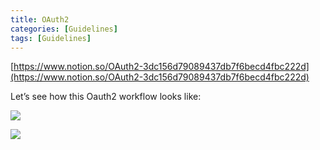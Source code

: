 ```yaml
---
title: OAuth2
categories: [Guidelines]
tags: [Guidelines]
---
```


[https://www.notion.so/OAuth2-3dc156d79089437db7f6becd4fbc222d](https://www.notion.so/OAuth2-3dc156d79089437db7f6becd4fbc222d)


Let’s see how this Oauth2 workflow looks like:


![](https://prod-files-secure.s3.us-west-2.amazonaws.com/9960fb2a-b75e-4bea-a8f9-b00925db1215/3bce41e0-99e8-4ebd-9701-e2bc9cbb79a2/Untitled.png?X-Amz-Algorithm=AWS4-HMAC-SHA256&X-Amz-Content-Sha256=UNSIGNED-PAYLOAD&X-Amz-Credential=ASIAZI2LB466TW7GOXZ3%2F20250503%2Fus-west-2%2Fs3%2Faws4_request&X-Amz-Date=20250503T202250Z&X-Amz-Expires=3600&X-Amz-Security-Token=IQoJb3JpZ2luX2VjEFwaCXVzLXdlc3QtMiJIMEYCIQDr81wW1ATuXZDJ5MDmHKlDH8nafvHNgnr%2BKAqjQNprgQIhAIRbu4aBEKfHrv7nrpYDjRSfW%2Ff7FxrPi%2BpNHvpFl%2BULKogECPX%2F%2F%2F%2F%2F%2F%2F%2F%2F%2FwEQABoMNjM3NDIzMTgzODA1Igwtd0YJ1dxk6bUA9qEq3AM%2F1NRa42zrx54KvgGwLmE%2BLPDCuwzrsJ9hoKYDTU%2BoXuOYIva4dwldG7X5g7pQbCQqTkcSSXx3aN5P7cP4PnOLLIgrnOiRLWZqTvKDSf%2F2sI4pa%2FbE0JeQmTTZAlm8DiX921cLrPN71g4RwMLNXQcBDgE%2FcsKjGkZ9k1M%2FhxJ%2FEMKzjqeZ7SkIhUkxb06l%2BjiF3oYgzA1zCg9jyR7u%2Bu%2BjTOjmchYp77UZInlzlKTgBKufM5CUSCBS7xlZm%2Fydnq9f7u8dqsN5tfvukpFjSv6OUSo0po2rBKu7sCBUPQuPxg3xvF7%2BIptNmWKjrjRVG95QyZSOY%2FgxkFzSaL7l7%2FKOxAMeqp7Hnellc%2Fyj2evw6Dl5bp4ww4r7DUAAqoW%2Fric0AaFnmSSYHDvs3DIcsstr9iELTMwpT426qp5MvTZhAgIqVmxyDZrdmPfrR%2BqYHcr4eAODfm03tgTghvcG0NAU6%2FYlE0oePvwTbRbJ2im9I5zeNGxw%2BqVqFY1MuEO9bbFvXlG35BJToid7V0YfWqMLIo7DVZlrvYCLXBg1LV4qYqkjwowRYooPX20BlzfTZv1h%2FbRbqNHymbO7XzIQoqcdZURgC55VyZ9fgaeD%2FBwNDc%2FsxS5s8YUh%2BeL%2F9zDK89nABjqkAUGkcB%2FyaiYaNEwdp5p5O1v9b7tT0hOtbdn6qQ2t%2FtMe0mNzR%2FtMZav6lPfQrD7oCyuFYQ8J5YGxWp9MGKdU65QDsWzXgYKSlGfG7MtRABln4HeBRWqbkbYqJW4QR%2BRNDojAnxRlPivPqcRWbvbNgVjmJviaxcLSJLETQZxRT5FXa4XAGsxvo%2B03aVlW7J4ZKY1osq3gewV8IFJjl%2FXDg%2B61WurO&X-Amz-Signature=27f16fcc98895dafefc187156db390cf3e7b4230fbc3322145cd8a9651688d1a&X-Amz-SignedHeaders=host&x-id=GetObject)


![](https://prod-files-secure.s3.us-west-2.amazonaws.com/9960fb2a-b75e-4bea-a8f9-b00925db1215/27d32b66-de43-41de-80f7-7edb81d1190f/Untitled.png?X-Amz-Algorithm=AWS4-HMAC-SHA256&X-Amz-Content-Sha256=UNSIGNED-PAYLOAD&X-Amz-Credential=ASIAZI2LB466TW7GOXZ3%2F20250503%2Fus-west-2%2Fs3%2Faws4_request&X-Amz-Date=20250503T202250Z&X-Amz-Expires=3600&X-Amz-Security-Token=IQoJb3JpZ2luX2VjEFwaCXVzLXdlc3QtMiJIMEYCIQDr81wW1ATuXZDJ5MDmHKlDH8nafvHNgnr%2BKAqjQNprgQIhAIRbu4aBEKfHrv7nrpYDjRSfW%2Ff7FxrPi%2BpNHvpFl%2BULKogECPX%2F%2F%2F%2F%2F%2F%2F%2F%2F%2FwEQABoMNjM3NDIzMTgzODA1Igwtd0YJ1dxk6bUA9qEq3AM%2F1NRa42zrx54KvgGwLmE%2BLPDCuwzrsJ9hoKYDTU%2BoXuOYIva4dwldG7X5g7pQbCQqTkcSSXx3aN5P7cP4PnOLLIgrnOiRLWZqTvKDSf%2F2sI4pa%2FbE0JeQmTTZAlm8DiX921cLrPN71g4RwMLNXQcBDgE%2FcsKjGkZ9k1M%2FhxJ%2FEMKzjqeZ7SkIhUkxb06l%2BjiF3oYgzA1zCg9jyR7u%2Bu%2BjTOjmchYp77UZInlzlKTgBKufM5CUSCBS7xlZm%2Fydnq9f7u8dqsN5tfvukpFjSv6OUSo0po2rBKu7sCBUPQuPxg3xvF7%2BIptNmWKjrjRVG95QyZSOY%2FgxkFzSaL7l7%2FKOxAMeqp7Hnellc%2Fyj2evw6Dl5bp4ww4r7DUAAqoW%2Fric0AaFnmSSYHDvs3DIcsstr9iELTMwpT426qp5MvTZhAgIqVmxyDZrdmPfrR%2BqYHcr4eAODfm03tgTghvcG0NAU6%2FYlE0oePvwTbRbJ2im9I5zeNGxw%2BqVqFY1MuEO9bbFvXlG35BJToid7V0YfWqMLIo7DVZlrvYCLXBg1LV4qYqkjwowRYooPX20BlzfTZv1h%2FbRbqNHymbO7XzIQoqcdZURgC55VyZ9fgaeD%2FBwNDc%2FsxS5s8YUh%2BeL%2F9zDK89nABjqkAUGkcB%2FyaiYaNEwdp5p5O1v9b7tT0hOtbdn6qQ2t%2FtMe0mNzR%2FtMZav6lPfQrD7oCyuFYQ8J5YGxWp9MGKdU65QDsWzXgYKSlGfG7MtRABln4HeBRWqbkbYqJW4QR%2BRNDojAnxRlPivPqcRWbvbNgVjmJviaxcLSJLETQZxRT5FXa4XAGsxvo%2B03aVlW7J4ZKY1osq3gewV8IFJjl%2FXDg%2B61WurO&X-Amz-Signature=e18a9afd30cdf40b75d3a6581f276bf564367b39252390df5fc5eb9f897d53a2&X-Amz-SignedHeaders=host&x-id=GetObject)

